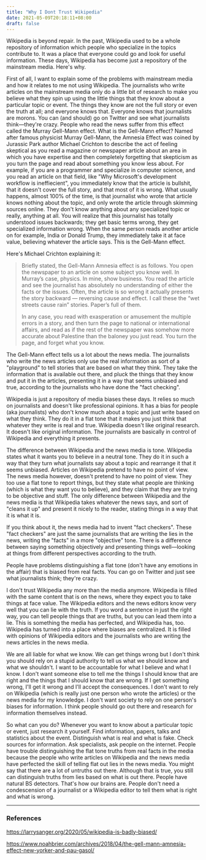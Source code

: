 ```yaml
---
title: "Why I Dont Trust Wikipedia"
date: 2021-05-09T20:18:11+08:00
draft: false
---
```


Wikipedia is beyond repair. In the past, Wikipedia used to be a whole repository of information which people who specialize in the topics contribute to. It was a place that everyone could go and look for useful information. These days, Wikipedia has become just a repository of the mainstream media. Here's why.

First of all, I want to explain some of the problems with mainstream media and how it relates to me not using Wikipedia. The journalists who write articles on the mainstream media only do a little bit of research to make you believe what they spin up using the little things that they know about a particular topic or event. The things they know are not the full story or even the truth at all; and everyone knows that. Everyone knows that journalists are morons. You can (and should) go on Twitter and see what journalists think&mdash;they're crazy. People who read the news suffer from this effect called the Murray Gell-Mann effect. What is the Gell-Mann effect? Named after famous physicist Murray Gell-Mann, the Amnesia Effect was coined by Jurassic Park author Michael Crichton to describe the act of feeling skeptical as you read a magazine or newspaper article about an area in which you have expertise and then completely forgetting that skepticism as you turn the page and read about something you know less about. For example, if you are a programmer and specialize in computer science, and you read an article on that field, like "Why Microsoft's development workflow is ineffiecient", you immediately know that the article is bullshit, that it doesn't cover the full story, and that most of it is wrong. What usually happens, almost 100% of the time, is that journalist who wrote that article knows nothing about the topic, and only wrote the article through skimming sources online. They don't know anything about any specialized topic or really, anything at all. You will realize that this journalist has totally understood issues backwards; they get basic terms wrong, they get specialized information wrong. When the same person reads another article on for example, India or Donald Trump, they immediately take it at face value, believing whatever the article says. This is the Gell-Mann effect.

Here's Michael Crichton explaining it:

> Briefly stated, the Gell-Mann Amnesia effect is as follows. You open the newspaper to an article on some subject you know well. In Murray’s case, physics. In mine, show business. You read the article and see the journalist has absolutely no understanding of either the facts or the issues. Often, the article is so wrong it actually presents the story backward — reversing cause and effect. I call these the “wet streets cause rain” stories. Paper’s full of them.
>
> In any case, you read with exasperation or amusement the multiple errors in a story, and then turn the page to national or international affairs, and read as if the rest of the newspaper was somehow more accurate about Palestine than the baloney you just read. You turn the page, and forget what you know.

The Gell-Mann effect tells us a lot about the news media. The journalists who write the news articles only use the real information as sort of a "playground" to tell stories that are based on what they think. They take the information that is available out there, and pluck the things that they know and put it in the articles, presenting it in a way that seems unbiased and true, according to the journalists who have done the "fact checking".

Wikipedia is just a repository of media biases these days. It relies so much on journalists and doesn't like professional opinions. It has a bias for people (aka journalists) who don't know much about a topic and just write based on what they think. They do it in a flat tone that it makes you just think that whatever they write is real and true. Wikipedia doesn't like original research. It doesn't like original information. The journalists are basically in control of Wikipedia and everything it presents.

The difference between Wikipedia and the news media is tone. Wikipedia states what it wants you to believe in a neutral tone. They do it in such a way that they turn what journalists say about a topic and rearrange it that it seems unbiased. Articles on Wikipedia pretend to have no point of view. The news media however, doesn't pretend to have no point of view. They too use a flat tone to report things, but they state what people are thinking (which is what they want you to believe), and they claim that they are trying to be objective and stuff. The only difference between Wikipedia and the news media is that Wikipedia takes whatever the news says, and sort of "cleans it up" and present it nicely to the reader, stating things in a way that it is what it is.

If you think about it, the news media had to invent "fact checkers". These "fact checkers" are just the same journalists that are writing the lies in the news, writing the "facts" in a more "objective" tone. There is a difference between saying something objectively and presenting things well—looking at things from different perspectives according to the truth.

People have problems distinguishing a flat tone (don't have any emotions in the affair) that is biased from real facts. You can go on Twitter and just see what journalists think; they're crazy.

I don't trust Wikipedia any more than the media anymore. Wikipedia is filled with the same content that is on the news, where they expect you to take things at face value. The Wikipedia editors and the news editors know very well that you can lie with the truth. If you word a sentence in just the right way, you can tell people things that are truths, but you can lead them into a lie. This is something the media has perfected, and Wikipedia has, too. Wikipedia has turned into a place where biases are centralized. It is filled with opinions of Wikipedia editors and the journalists who are writing the news articles in the news media.

We are all liable for what we know. We can get things wrong but I don't think you should rely on a stupid authority to tell us what we should know and what we shouldn't. I want to be accountable for what I believe and what I know. I don't want someone else to tell me the things I should know that are right and the things that I should know that are wrong. If I get something wrong, I'll get it wrong and I'll accept the consequences. I don't want to rely on Wikipedia (which is really just one person who wrote the articles) or the news media for my knowledge. I don't want society to rely on one person's biases for information. I think people should go out there and research for information themselves instead.

So what can you do? Whenever you want to know about a particular topic or event, just research it yourself. Find information, papers, talks and statistics about the event. Distinguish what is real and what is fake. Check sources for information. Ask specialists, ask people on the internet. People have trouble distinguishing the flat tone truths from real facts in the media because the people who write articles on Wikipedia and the news media have perfected the skill of telling flat out lies in the news media. You might say that there are a lot of untruths out there. Although that is true, you still can distinguish truths from lies based on what is out there. People have natural BS detectors. That's how our brains are. People don't need a condescension of a journalist or a Wikipedia editor to tell them what is right and what is wrong.

---

### References

<https://larrysanger.org/2020/05/wikipedia-is-badly-biased/>

<https://www.noahbrier.com/archives/2018/04/the-gell-mann-amnesia-effect-new-yorker-and-pau-gasol/>
